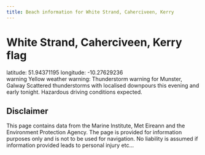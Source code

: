 ```yaml
---
title: Beach information for White Strand, Caherciveen, Kerry
---
```

# White Strand, Caherciveen, Kerry <span class="material-icons blue-flag">flag</span>

<div class="location-info">latitude: 51.94371195 longitude: -10.27629236</div>
<div class="met-eireann-warnings"><span class="material-icons yellow-warning">warning</span>&nbsp;Yellow weather warning: Thunderstorm warning for Munster, Galway Scattered thunderstorms with localised downpours this evening and early tonight. Hazardous driving conditions expected.&nbsp;</div>
<div></div>

## Disclaimer

This page contains data from the Marine Institute, 
Met Eireann and the Environment Protection Agency. The page is provided for
information purposes only and is not to be used for navigation. No liability 
is assumed if information provided leads to personal injury etc...